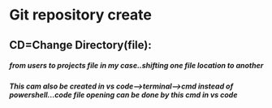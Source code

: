 # Git repository create



## CD=Change Directory(file):

##### from users to projects file in my case..shifting one file location to another

#### 

##### This cam also be created in vs code-->terminal-->cmd instead of powershell...code file opening can be done by this cmd in vs code



###### 

